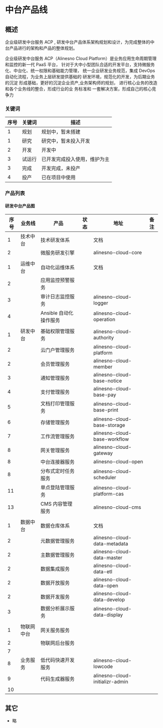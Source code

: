 # 中台产品线

## 概述

企业级研发中台服务 ACP , 研发中台产品体系架构规划和设计，为完成整体的中台产品进行的架构和产品的整体规划。

企业级研发中台服务 ACP（Alinesno Cloud Platform）是业务应用生命周期管理和监控的新一代 PaaS 平台，
针对于大中小型团队合适的开发平台，支持微服务化、中台化、统一权限和基础能力管理， 统一企业研发业务规范，集成 DevOps 自动化流程，为业务上层研发提供基础的
研发环境，规范化的开发，为后期业务的沉淀 形成基础，更好的沉淀企业资产,业务架构师的规划， 进行核心业务的改造和各个业务线的整合，形成行业的业
务标准和 一套解决方案，形成自己的核心竞争力

### 关键词

| 序号 | 关键词 | 描述                         |
| ---- | ------ | ---------------------------- |
| 1    | 规划   | 规划中，暂未搭建             |
| 1    | 研究   | 研究中，暂未投入开发         |
| 2    | 开发   | 开发中                       |
| 3    | 试运行 | 已开发完成投入使用，维护为主 |
| 3    | 完成   | 开发完成，未投产             |
| 4    | 投产   | 已在项目中使用               |

### 产品列表

#### 研发中台产品图

| 序号 | 业务线     | 产品                   | 状态 | 地址                            | 备注 |
| ---- | ---------- | ---------------------- | ---- | ------------------------------- | ---- |
| 1    | 技术中台   | 技术研发体系           |      | 文档                            |      |
| 2    |            | 微服务研发引擎         |      | alinesno-cloud-core             |      |
|      |            |                        |      |                                 |      |
| 1    | 运维中台   | 自动化运维体系         |      | 文档                            |      |
| 2    |            | 应用监控预警服务       |      |                                 |      |
| 3    |            | 审计日志监控服务       |      | alinesno-cloud-logger           |      |
| 4    |            | Ansible 自动化操作服务 |      | alinesno-cloud-operation        |      |
|      |            |                        |      |                                 |      |
| 1    | 研发中台   | 基础权限管理服务       |      | alinesno-cloud-authority        |      |
| 2    |            | 云门户管理服务         |      | alinesno-cloud-platform         |      |
| 2    |            | 会员管理服务           |      | alinesno-cloud-member           |      |
| 3    |            | 通知管理服务           |      | alinesno-cloud-base-notice      |      |
| 4    |            | 支付管理服务           |      | alinesno-cloud-base-pay         |      |
| 5    |            | 文档打印管理服务       |      | alinesno-cloud-base-print       |      |
| 6    |            | 存储管理服务           |      | alinesno-cloud-base-storage     |      |
| 7    |            | 工作流管理服务         |      | alinesno-cloud-base-workflow    |      |
| 8    |            | 网关管理服务           |      | alinesno-cloud-gateway          |      |
| 8    |            | 中台连接器服务         |      | alinesno-cloud-open             |      |
| 8    |            | 分布式定时任务服务     |      | alinesno-cloud-scheduler        |      |
| 11   |            | 单点登陆管理服务       |      | alinesno-cloud-platform-cas     |      |
| 13   |            | CMS 内容管理服务       |      | alinesno-cloud-cms              |      |
|      |            |                        |      |                                 |      |
| 1    | 数据中台   | 数据仓库体系           |      | 文档                            |      |
| 2    |            | 元数据管理服务         |      | alinesno-cloud-data-metadata    |      |
| 2    |            | 主数据管理服务         |      | alinesno-cloud-data-master      |      |
| 2    |            | 数据集成服务           |      | alinesno-cloud-data-etl         |      |
| 2    |            | 数据开放服务           |      | alinesno-cloud-data-open        |      |
| 2    |            | 数据开发服务           |      | alinesno-cloud-data-develop     |      |
| 3    |            | 数据分析展示服务       |      | alinesno-cloud-data-display     |      |
|      |            |                        |      |                                 |      |
| 1    | 物联网中台 | 网关服务服务           |      |                                 |      |
| 2    |            | 物联网后台服务         |      |                                 |      |
| 7    |            |                        |      |                                 |      |
| 8    | 业务服务   | 低代码快速开发服务     |      | alinesno-cloud-lowcode          |      |
| 9    |            | 代码生成器服务         |      | alinesno-cloud-initializr-admin |      |
| 10   |            |                        |      |                                 |      |

## 其它

- 略
